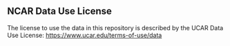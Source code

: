 ## NCAR Data Use License

The license to use the data in this repository is described by the UCAR Data Use License:  https://www.ucar.edu/terms-of-use/data
